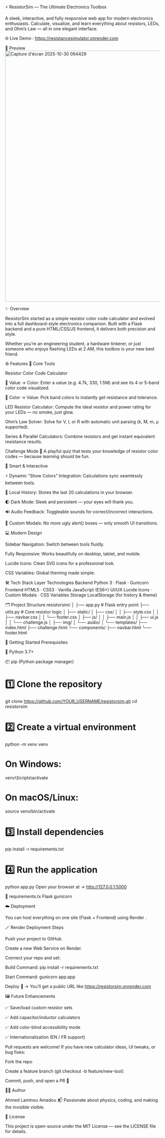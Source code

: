 ⚡️ ResistorSim — The Ultimate Electronics Toolbox

A sleek, interactive, and fully responsive web app for modern electronics enthusiasts.
Calculate, visualize, and learn everything about resistors, LEDs, and Ohm’s Law — all in one elegant interface.

🌐 Live Demo : https://resistancesimulator.onrender.com

🎥 Preview
<img width="1919" height="817" alt="Capture d'écran 2025-10-30 064429" src="https://github.com/user-attachments/assets/aee592af-661a-487b-90a3-a6be197ae21b" />


✨ Overview

ResistorSim started as a simple resistor color code calculator and evolved into a full dashboard-style electronics companion.
Built with a Flask backend and a pure HTML/CSS/JS frontend, it delivers both precision and style.

Whether you’re an engineering student, a hardware tinkerer, or just someone who enjoys flashing LEDs at 2 AM, this toolbox is your new best friend.

⚙️ Features
🧮 Core Tools

Resistor Color Code Calculator

🔁 Value → Color: Enter a value (e.g. 4.7k, 330, 1.5M) and see its 4 or 5-band color code visualized.

🎨 Color → Value: Pick band colors to instantly get resistance and tolerance.

LED Resistor Calculator:
Compute the ideal resistor and power rating for your LEDs — no smoke, just glow.

Ohm’s Law Solver:
Solve for V, I, or R with automatic unit parsing (k, M, m, µ supported).

Series & Parallel Calculators:
Combine resistors and get instant equivalent resistance results.

Challenge Mode 🎯
A playful quiz that tests your knowledge of resistor color codes — because learning should be fun.

🧠 Smart & Interactive

⚡ Dynamic “Show Colors” Integration: Calculations sync seamlessly between tools.

💾 Local History: Stores the last 20 calculations in your browser.

🌓 Dark Mode: Sleek and persistent — your eyes will thank you.

🔊 Audio Feedback: Toggleable sounds for correct/incorrect interactions.

💅 Custom Modals: No more ugly alert() boxes — only smooth UI transitions.

💻 Modern Design

Sidebar Navigation: Switch between tools fluidly.

Fully Responsive: Works beautifully on desktop, tablet, and mobile.

Lucide Icons: Clean SVG icons for a professional look.

CSS Variables: Global theming made simple.

🛠️ Tech Stack
Layer	Technologies
Backend	Python 3 · Flask · Gunicorn
Frontend	HTML5 · CSS3 · Vanilla JavaScript (ES6+)
UI/UX	Lucide Icons · Custom Modals · CSS Variables
Storage	LocalStorage (for history & theme)

🗂️ Project Structure
resistorsim/
│
├── app.py               # Flask entry point
├── utils.py             # Core resistor logic
│
├── static/
│   ├── css/
│   │   ├── style.css
│   │   ├── navbar.css
│   │   └── footer.css
│   ├── js/
│   │   ├── main.js
│   │   ├── ui.js
│   │   └── challenge.js
│   ├── img/
│   └── audio/
│
└── templates/
    ├── index.html
    ├── challenge.html
    └── components/
        ├── navbar.html
        └── footer.html

🚀 Getting Started
Prerequisites

🐍 Python 3.7+

📦 pip (Python package manager)
# 1️⃣ Clone the repository
git clone https://github.com/YOUR_USERNAME/resistorsim.git
cd resistorsim

# 2️⃣ Create a virtual environment
python -m venv venv
# On Windows:
venv\Scripts\activate
# On macOS/Linux:
source venv/bin/activate

# 3️⃣ Install dependencies
pip install -r requirements.txt

# 4️⃣ Run the application
python app.py
Open your browser at → http://127.0.0.1:5000

🧰 requirements.tx
Flask
gunicorn

☁️ Deployment

You can host everything on one site (Flask + Frontend) using Render
.

🪄 Render Deployment Steps

Push your project to GitHub.

Create a new Web Service on Render.

Connect your repo and set:

Build Command: pip install -r requirements.txt

Start Command: gunicorn app:app

Deploy 🎉
→ You’ll get a public URL like https://resistorsim.onrender.com

🖼️ Future Enhancements

✅ Save/load custom resistor sets

✅ Add capacitor/inductor calculators

✅ Add color-blind accessibility mode

✅ Internationalization (EN / FR support)

Pull requests are welcome!
If you have new calculator ideas, UI tweaks, or bug fixes:

Fork the repo

Create a feature branch (git checkout -b feature/new-tool)

Commit, push, and open a PR 🎯

🧑‍💻 Author

Ahmed Laminou Amadou
📬 Passionate about physics, coding, and making the invisible visible.

📜 License

This project is open-source under the MIT License — see the LICENSE
 file for details.

 
